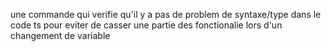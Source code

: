 une commande qui verifie qu'il y a pas de problem de syntaxe/type dans le code ts pour eviter de casser une partie des fonctionalie lors d'un changement de variable